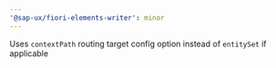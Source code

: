 ```yaml
---
'@sap-ux/fiori-elements-writer': minor
---
```


Uses `contextPath` routing target config option instead of `entitySet` if applicable
